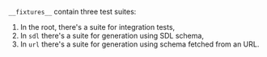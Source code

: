 `__fixtures__` contain three test suites:

1. In the root, there's a suite for integration tests,
1. In `sdl` there's a suite for generation using SDL schema,
1. In `url` there's a suite for generation using schema fetched from an URL.

